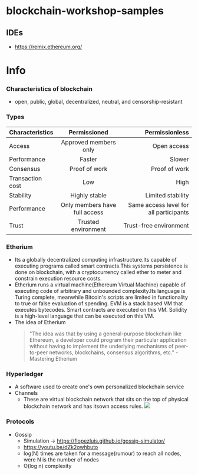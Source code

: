 # blockchain-workshop-samples

## IDEs
- https://remix.ethereum.org/


# Info

### Characteristics of blockchain
 - open, public, global, decentralized, neutral, and censorship-resistant
 ### Types
 
  | Characteristics   |      Permissioned      |  Permissionless |
  |:----------|:-------------:|------:|
  | Access |  Approved members only | Open access |
  | Performance |    Faster   |   Slower |
  | Consensus | Proof of work |    Proof of work |
  | Transaction cost |    Low   |   High |
  | Stability |    Highly stable   |   Limited stability |
  | Performance |    Only members have full access   |   Same access level for all participants |
  | Trust |    Trusted environment   |   Trust-free environment |

### Etherium
 - Its a globally decentralized computing infrastructure.Its capable of executing programs called smart contracts.This systems persistence is done on blockchain, 
   with a cryptocurrency called ether to meter and constrain execution resource costs.
 - Etherium runs a virtual machine(Ethereum Virtual Machine) capable of executing code of arbitrary and unbounded complexity.Its language is Turing complete,
   meanwhile Bitcoin's scripts are limited in functionality to true or false evaluation of spending. EVM is a stack based VM that executes bytecodes. 
   Smart contracts are executed on this VM. Solidity is a high-level language that can be executed on this VM.
 - The idea of Etherium
   > "The idea was that by using a general-purpose blockchain like Ethereum, a developer could program their particular application without having to implement the 
     underlying mechanisms of peer-to-peer networks, blockchains, consensus algorithms, etc." - Mastering Etherium

### Hyperledger
 + A software used to create one's own personalized blockchain service
 + Channels
   - These are virtual blockchain network that sits on the top of physical blockchain network and has itsown access rules.
 [![](http://img.youtube.com/vi/vs8q1-xvoBE/0.jpg)](http://www.youtube.com/watch?v=vs8q1-xvoBE "")  
   
### Protocols
 + Gossip
   - Simulation -> https://flopezluis.github.io/gossip-simulator/  
   - https://youtu.be/dZk2owhbuto
   - log(N) times are taken for a message(rumour) to reach all nodes, were N is the number of nodes
   - O(log n) complexity
